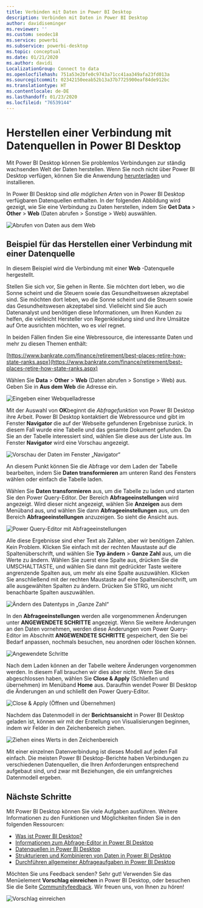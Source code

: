 ```yaml
---
title: Verbinden mit Daten in Power BI Desktop
description: Verbinden mit Daten in Power BI Desktop
author: davidiseminger
ms.reviewer: ''
ms.custom: seodec18
ms.service: powerbi
ms.subservice: powerbi-desktop
ms.topic: conceptual
ms.date: 01/21/2020
ms.author: davidi
LocalizationGroup: Connect to data
ms.openlocfilehash: 751a53e2bfe0c9743a71cc41aa349afa23fd013a
ms.sourcegitcommit: 02342150eeab52b13a37b7725900eaf84de912bc
ms.translationtype: HT
ms.contentlocale: de-DE
ms.lasthandoff: 01/23/2020
ms.locfileid: "76539144"
---
```

# <a name="connect-to-data-sources-in-power-bi-desktop"></a>Herstellen einer Verbindung mit Datenquellen in Power BI Desktop

Mit Power BI Desktop können Sie problemlos Verbindungen zur ständig wachsenden Welt der Daten herstellen. Wenn Sie noch nicht über Power BI Desktop verfügen, können Sie die Anwendung [herunterladen](https://go.microsoft.com/fwlink/?LinkID=521662) und installieren.

In Power BI Desktop sind *alle möglichen Arten* von in Power BI Desktop verfügbaren Datenquellen enthalten. In der folgenden Abbildung wird gezeigt, wie Sie eine Verbindung zu Daten herstellen, indem Sie **Get Data** > **Other** > **Web** (Daten abrufen > Sonstige > Web) auswählen.

![Abrufen von Daten aus dem Web](media/desktop-connect-to-data/get-data-from-the-web.png)

## <a name="example-of-connecting-to-data"></a>Beispiel für das Herstellen einer Verbindung mit einer Datenquelle

In diesem Beispiel wird die Verbindung mit einer **Web** -Datenquelle hergestellt.

Stellen Sie sich vor, Sie gehen in Rente. Sie möchten dort leben, wo die Sonne scheint und die Steuern sowie das Gesundheitswesen akzeptabel sind. Sie möchten dort leben, wo die Sonne scheint und die Steuern sowie das Gesundheitswesen akzeptabel sind. Vielleicht sind Sie auch Datenanalyst und benötigen diese Informationen, um Ihren Kunden zu helfen, die vielleicht Hersteller von Regenkleidung sind und ihre Umsätze auf Orte ausrichten möchten, wo es *viel* regnet.

In beiden Fällen finden Sie eine Webressource, die interessante Daten und mehr zu diesen Themen enthält:

[https://www.bankrate.com/finance/retirement/best-places-retire-how-state-ranks.aspx](https://www.bankrate.com/finance/retirement/best-places-retire-how-state-ranks.aspx)

Wählen Sie **Data** > **Other** > **Web** (Daten abrufen > Sonstige > Web) aus. Geben Sie in **Aus dem Web** die Adresse ein.

![Eingeben einer Webquelladresse](media/desktop-connect-to-data/connecttodata_3.png)

Mit der Auswahl von **OK**beginnt die *Abfragefunktion* von Power BI Desktop ihre Arbeit. Power BI Desktop kontaktiert die Webressource und gibt im Fenster **Navigator** die auf der Webseite gefundenen Ergebnisse zurück. In diesem Fall wurde eine Tabelle und das gesamte Dokument gefunden. Da Sie an der Tabelle interessiert sind, wählen Sie diese aus der Liste aus. Im Fenster **Navigator** wird eine Vorschau angezeigt.

![Vorschau der Daten im Fenster „Navigator“](media/desktop-connect-to-data/datasources_fromnavigatordialog.png)

An diesem Punkt können Sie die Abfrage vor dem Laden der Tabelle bearbeiten, indem Sie **Daten transformieren** am unteren Rand des Fensters wählen oder einfach die Tabelle laden.

Wählen Sie **Daten transformieren** aus, um die Tabelle zu laden und starten Sie den Power Query-Editor. Der Bereich **Abfrageeinstellungen** wird angezeigt. Wird dieser nicht angezeigt, wählen Sie **Anzeigen** aus dem Menüband aus, und wählen Sie dann **Abfrageeinstellungen** aus, um den Bereich **Abfrageeinstellungen** anzuzeigen. So sieht die Ansicht aus.

![Power Query-Editor mit Abfrageeinstellungen](media/desktop-connect-to-data/designer_gsg_editquery.png)

Alle diese Ergebnisse sind eher Text als Zahlen, aber wir benötigen Zahlen. Kein Problem. Klicken Sie einfach mit der rechten Maustaste auf die Spaltenüberschrift, und wählen Sie **Typ ändern**  > **Ganze Zahl** aus, um die Werte zu ändern. Wählen Sie zuerst eine Spalte aus, drücken Sie die UMSCHALTTASTE, und wählen Sie dann mit gedrückter Taste weitere angrenzende Spalten aus, um mehr als eine Spalte auszuwählen. Klicken Sie anschließend mit der rechten Maustaste auf eine Spaltenüberschrift, um alle ausgewählten Spalten zu ändern. Drücken Sie STRG, um nicht benachbarte Spalten auszuwählen.

![Ändern des Datentyps in „Ganze Zahl“](media/desktop-connect-to-data/designer_gsg_changedatatype.png)

In den **Abfrageeinstellungen** werden alle vorgenommenen Änderungen unter **ANGEWENDETE SCHRITTE** angezeigt. Wenn Sie weitere Änderungen an den Daten vornehmen, werden diese Änderungen vom Power Query-Editor im Abschnitt **ANGEWENDETE SCHRITTE** gespeichert, den Sie bei Bedarf anpassen, nochmals besuchen, neu anordnen oder löschen können.

![Angewendete Schritte](media/desktop-connect-to-data/designer_gsg_appliedsteps_changedtype.png)

Nach dem Laden können an der Tabelle weitere Änderungen vorgenommen werden. In diesem Fall brauchen wir dies aber nicht. Wenn Sie dies abgeschlossen haben, wählen Sie **Close & Apply** (Schließen und übernehmen) im Menüband **Home** aus. Daraufhin wendet Power BI Desktop die Änderungen an und schließt den Power Query-Editor.

![Close & Apply (Öffnen und Übernehmen)](media/desktop-connect-to-data/connecttodata_closenload.png)

Nachdem das Datenmodell in der **Berichtsansicht** in Power BI Desktop geladen ist, können wir mit der Erstellung von Visualisierungen beginnen, indem wir Felder in den Zeichenbereich ziehen.

![Ziehen eines Werts in den Zeichenbereich](media/desktop-connect-to-data/connecttodata_dragontoreportview.png)

Mit einer einzelnen Datenverbindung ist dieses Modell auf jeden Fall einfach. Die meisten Power BI Desktop-Berichte haben Verbindungen zu verschiedenen Datenquellen, die Ihren Anforderungen entsprechend aufgebaut sind, und zwar mit Beziehungen, die ein umfangreiches Datenmodell ergeben.

## <a name="next-steps"></a>Nächste Schritte
Mit Power BI Desktop können Sie viele Aufgaben ausführen. Weitere Informationen zu den Funktionen und Möglichkeiten finden Sie in den folgenden Ressourcen:

* [Was ist Power BI Desktop?](desktop-what-is-desktop.md)
* [Informationen zum Abfrage-Editor in Power BI Desktop](desktop-query-overview.md)
* [Datenquellen in Power BI Desktop](desktop-data-sources.md)
* [Strukturieren und Kombinieren von Daten in Power BI Desktop](desktop-shape-and-combine-data.md)
* [Durchführen allgemeiner Abfrageaufgaben in Power BI Desktop](desktop-common-query-tasks.md)   

Möchten Sie uns Feedback senden? Sehr gut! Verwenden Sie das Menüelement **Vorschlag einreichen** in Power BI Desktop, oder besuchen Sie die Seite [Communityfeedback](https://community.powerbi.com/t5/Community-Feedback/bd-p/community-feedback). Wir freuen uns, von Ihnen zu hören!

![Vorschlag einreichen](media/desktop-connect-to-data/sendfeedback.png)

